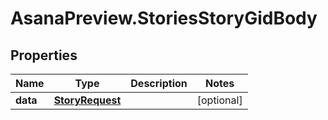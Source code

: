 # AsanaPreview.StoriesStoryGidBody

## Properties
Name | Type | Description | Notes
------------ | ------------- | ------------- | -------------
**data** | [**StoryRequest**](StoryRequest.md) |  | [optional] 
